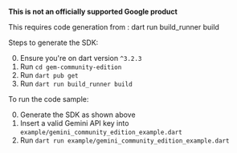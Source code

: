 **This is not an officially supported Google product**

This requires code generation from : dart run build_runner build

Steps to generate the SDK:

0. Ensure you're on dart version `^3.2.3`
1. Run `cd gem-community-edition`
2. Run `dart pub get`
3. Run `dart run build_runner build`

To run the code sample:

0. Generate the SDK as shown above
1. Insert a valid Gemini API key into `example/gemini_community_edition_example.dart`
2. Run `dart run example/gemini_community_edition_example.dart`